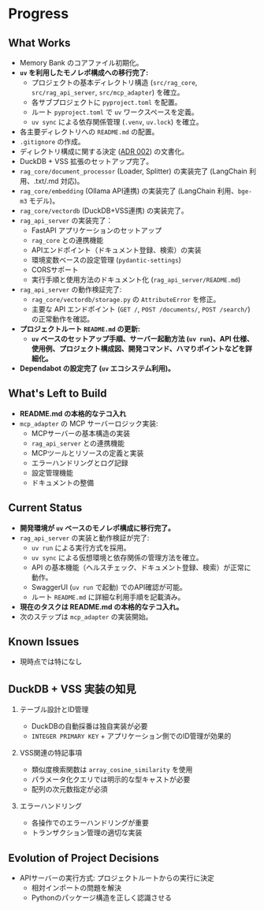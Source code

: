 # Progress

## What Works

-   Memory Bank のコアファイル初期化。
-   **`uv` を利用したモノレポ構成への移行完了:**
    -   プロジェクトの基本ディレクトリ構造 (`src/rag_core`, `src/rag_api_server`, `src/mcp_adapter`) を確立。
    -   各サブプロジェクトに `pyproject.toml` を配置。
    -   ルート `pyproject.toml` で `uv` ワークスペースを定義。
    -   `uv sync` による依存関係管理 (`.venv`, `uv.lock`) を確立。
-   各主要ディレクトリへの `README.md` の配置。
-   `.gitignore` の作成。
-   ディレクトリ構成に関する決定 ([ADR 002](../../docs/ADR/002_モノレポディレクトリ構成.md)) の文書化。
-   DuckDB + VSS 拡張のセットアップ完了。
-   `rag_core/document_processor` (Loader, Splitter) の実装完了 (LangChain 利用、.txt/.md 対応)。
-   `rag_core/embedding` (Ollama API連携) の実装完了 (LangChain 利用、`bge-m3` モデル)。
-   `rag_core/vectordb` (DuckDB+VSS連携) の実装完了。
-   `rag_api_server` の実装完了：
    - FastAPI アプリケーションのセットアップ
    - `rag_core` との連携機能
    - APIエンドポイント（ドキュメント登録、検索）の実装
    - 環境変数ベースの設定管理 (`pydantic-settings`)
    - CORSサポート
    - 実行手順と使用方法のドキュメント化 (`rag_api_server/README.md`)
-   `rag_api_server` の動作検証完了:
    -   `rag_core/vectordb/storage.py` の `AttributeError` を修正。
    -   主要な API エンドポイント (`GET /`, `POST /documents/`, `POST /search/`) の正常動作を確認。
-   **プロジェクトルート `README.md` の更新:**
    -   **`uv` ベースのセットアップ手順、サーバー起動方法 (`uv run`)、API 仕様、使用例、プロジェクト構成図、開発コマンド、ハマりポイントなどを詳細化。**
-   **Dependabot の設定完了 (`uv` エコシステム利用)。**

## What's Left to Build

-   **README.md の本格的なテコ入れ**
-   `mcp_adapter` の MCP サーバーロジック実装:
    - MCPサーバーの基本構造の実装
    - `rag_api_server` との連携機能
    - MCPツールとリソースの定義と実装
    - エラーハンドリングとログ記録
    - 設定管理機能
    - ドキュメントの整備

## Current Status

-   **開発環境が `uv` ベースのモノレポ構成に移行完了。**
-   `rag_api_server` の実装と動作検証が完了:
    -   `uv run` による実行方式を採用。
    -   `uv sync` による仮想環境と依存関係の管理方法を確立。
    -   API の基本機能（ヘルスチェック、ドキュメント登録、検索）が正常に動作。
    -   SwaggerUI (`uv run` で起動) でのAPI確認が可能。
    -   ルート `README.md` に詳細な利用手順を記載済み。
-   **現在のタスクは README.md の本格的なテコ入れ。**
-   次のステップは `mcp_adapter` の実装開始。

## Known Issues

-   現時点では特になし

## DuckDB + VSS 実装の知見

1. テーブル設計とID管理
   - DuckDBの自動採番は独自実装が必要
   - `INTEGER PRIMARY KEY` + アプリケーション側でのID管理が効果的

2. VSS関連の特記事項
   - 類似度検索関数は `array_cosine_similarity` を使用
   - パラメータ化クエリでは明示的な型キャストが必要
   - 配列の次元数指定が必須

3. エラーハンドリング
   - 各操作でのエラーハンドリングが重要
   - トランザクション管理の適切な実装

## Evolution of Project Decisions

-   APIサーバーの実行方式: プロジェクトルートからの実行に決定
    - 相対インポートの問題を解決
    - Pythonのパッケージ構造を正しく認識させる
